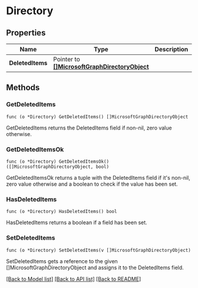 # Directory

## Properties

Name | Type | Description | Notes
------------ | ------------- | ------------- | -------------
**DeletedItems** | Pointer to [**[]MicrosoftGraphDirectoryObject**](microsoft.graph.directoryObject.md) |  | [optional] 

## Methods

### GetDeletedItems

`func (o *Directory) GetDeletedItems() []MicrosoftGraphDirectoryObject`

GetDeletedItems returns the DeletedItems field if non-nil, zero value otherwise.

### GetDeletedItemsOk

`func (o *Directory) GetDeletedItemsOk() ([]MicrosoftGraphDirectoryObject, bool)`

GetDeletedItemsOk returns a tuple with the DeletedItems field if it's non-nil, zero value otherwise
and a boolean to check if the value has been set.

### HasDeletedItems

`func (o *Directory) HasDeletedItems() bool`

HasDeletedItems returns a boolean if a field has been set.

### SetDeletedItems

`func (o *Directory) SetDeletedItems(v []MicrosoftGraphDirectoryObject)`

SetDeletedItems gets a reference to the given []MicrosoftGraphDirectoryObject and assigns it to the DeletedItems field.


[[Back to Model list]](../README.md#documentation-for-models) [[Back to API list]](../README.md#documentation-for-api-endpoints) [[Back to README]](../README.md)


